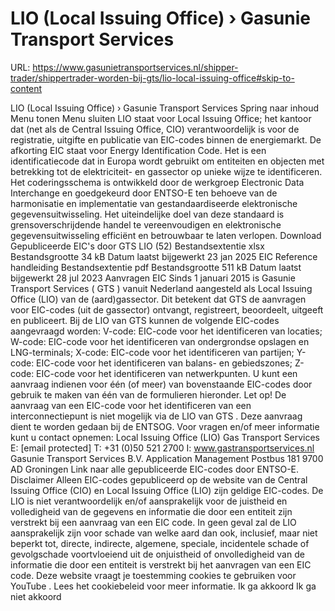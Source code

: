 # LIO (Local Issuing Office) › Gasunie Transport Services

URL: https://www.gasunietransportservices.nl/shipper-trader/shippertrader-worden-bij-gts/lio-local-issuing-office#skip-to-content

LIO (Local Issuing Office) › Gasunie Transport Services
Spring naar inhoud
Menu tonen
Menu sluiten
LIO staat voor Local Issuing Office; het kantoor dat (net als de Central Issuing Office, CIO) verantwoordelijk is voor de registratie, uitgifte en publicatie van EIC-codes binnen de energiemarkt.
De afkorting EIC staat voor Energy Identification Code. Het is een identificatiecode dat in Europa wordt gebruikt om entiteiten en objecten met betrekking tot de elektriciteit- en gassector op unieke wijze te identificeren. Het coderingsschema is ontwikkeld door de werkgroep Electronic Data Interchange en goedgekeurd door ENTSO-E ten behoeve van de harmonisatie en implementatie van gestandaardiseerde elektronische gegevensuitwisseling. Het uiteindelijke doel van deze standaard is grensoverschrijdende handel te vereenvoudigen en elektronische gegevensuitwisseling efficiënt en betrouwbaar te laten verlopen.
Download
Gepubliceerde EIC's door GTS LIO (52)
Bestandsextentie
xlsx
Bestandsgrootte
34 kB
Datum laatst bijgewerkt
23 jan 2025
EIC Reference handleiding
Bestandsextentie
pdf
Bestandsgrootte
511 kB
Datum laatst bijgewerkt
28 jul 2023
Aanvragen EIC
Sinds 1 januari 2015 is
Gasunie Transport Services
(
GTS
) vanuit Nederland aangesteld als Local Issuing Office (LIO) van de (aard)gassector. Dit betekent dat
GTS
de aanvragen voor EIC-codes (uit de gassector) ontvangt, registreert, beoordeelt, uitgeeft en publiceert. Bij de LIO van
GTS
kunnen de volgende EIC-codes aangevraagd worden:
V-code: EIC-code voor het identificeren van locaties;
W-code: EIC-code voor het identificeren van ondergrondse opslagen en LNG-terminals;
X-code: EIC-code voor het identificeren van partijen;
Y-code: EIC-code voor het identificeren van balans- en gebiedszones;
Z-code: EIC-code voor het identificeren van netwerkpunten.
U kunt een aanvraag indienen voor één (of meer) van bovenstaande EIC-codes door gebruik te maken van één van de formulieren hieronder. Let op! De aanvraag van een EIC-code voor het identificeren van een
interconnectiepunt
is niet mogelijk via de LIO van
GTS
. Deze aanvraag dient te worden gedaan bij de ENTSOG.
Voor vragen en/of meer informatie kunt u contact opnemen:
Local Issuing Office (LIO)
Gas
Transport Services
E:
[email protected]
T: +31 (0)50 521 2700
I:
www.gastransportservices.nl
Gasunie Transport Services
B.V.
Application Management
Postbus 181
9700 AD Groningen
Link naar alle gepubliceerde EIC-codes door ENTSO-E.
Disclaimer
Alleen EIC-codes gepubliceerd op de website van de Central Issuing Office (CIO) en Local Issuing Office (LIO) zijn geldige EIC-codes.
De LIO is niet verantwoordelijk en/of aansprakelijk voor de juistheid en volledigheid van de gegevens en informatie die door een entiteit zijn verstrekt bij een aanvraag van een EIC code.
In geen geval zal de LIO aansprakelijk zijn voor schade van welke aard dan ook, inclusief, maar niet beperkt tot, directe, indirecte, algemene, speciale, incidentele schade of gevolgschade voortvloeiend uit de onjuistheid of onvolledigheid van de informatie die door een entiteit is verstrekt bij het aanvragen van een EIC code.
Deze website vraagt je toestemming cookies te gebruiken voor
YouTube
. Lees het
cookiebeleid
voor meer informatie.
Ik ga akkoord
Ik ga niet akkoord